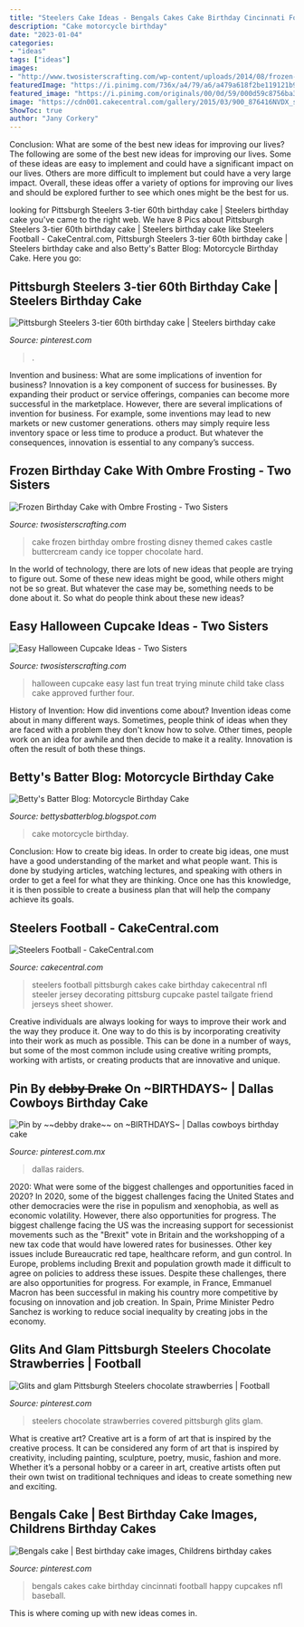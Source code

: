 ```yaml
---
title: "Steelers Cake Ideas - Bengals Cakes Cake Birthday Cincinnati Football Happy Cupcakes Nfl Baseball"
description: "Cake motorcycle birthday"
date: "2023-01-04"
categories:
- "ideas"
tags: ["ideas"]
images:
- "http://www.twosisterscrafting.com/wp-content/uploads/2014/08/frozen-birthday-cake-with-ombre-frosting-main.jpg"
featuredImage: "https://i.pinimg.com/736x/a4/79/a6/a479a618f2be119121b9b89addcc4c65.jpg"
featured_image: "https://i.pinimg.com/originals/00/0d/59/000d59c8756ba37f001975951715162e.jpg"
image: "https://cdn001.cakecentral.com/gallery/2015/03/900_876416NVDX_steelers-football.jpg"
ShowToc: true
author: "Jany Corkery"
---
```



Conclusion: What are some of the best new ideas for improving our lives?
The following are some of the best new ideas for improving our lives. Some of these ideas are easy to implement and could have a significant impact on our lives. Others are more difficult to implement but could have a very large impact. Overall, these ideas offer a variety of options for improving our lives and should be explored further to see which ones might be the best for us.

	

		
looking for Pittsburgh Steelers 3-tier 60th birthday cake | Steelers birthday cake you've came to the right web. We have 8 Pics about Pittsburgh Steelers 3-tier 60th birthday cake | Steelers birthday cake like Steelers Football - CakeCentral.com, Pittsburgh Steelers 3-tier 60th birthday cake | Steelers birthday cake and also Betty&#039;s Batter Blog: Motorcycle Birthday Cake. Here you go:
		
    
## Pittsburgh Steelers 3-tier 60th Birthday Cake | Steelers Birthday Cake

<img loading=lazy src="https://i.pinimg.com/736x/a4/79/a6/a479a618f2be119121b9b89addcc4c65.jpg" onerror="this.onerror=null;this.src='https://tse3.mm.bing.net/th?id=OIP.FTTmmoHTp0QGmH5dnr9VWwHaJ3&amp;pid=15.1';" alt="Pittsburgh Steelers 3-tier 60th birthday cake | Steelers birthday cake">

_Source: pinterest.com_

>. 

	

Invention and business: What are some implications of invention for business?
Innovation is a key component of success for businesses. By expanding their product or service offerings, companies can become more successful in the marketplace. However, there are several implications of invention for business. For example, some inventions may lead to new markets or new customer generations. others may simply require less inventory space or less time to produce a product. But whatever the consequences, innovation is essential to any company’s success.

    
## Frozen Birthday Cake With Ombre Frosting - Two Sisters

<img loading=lazy src="http://www.twosisterscrafting.com/wp-content/uploads/2014/08/frozen-birthday-cake-with-ombre-frosting-main.jpg" onerror="this.onerror=null;this.src='https://tse2.mm.bing.net/th?id=OIP.oo9JhSLcehKU9a7AV-yStgHaE5&amp;pid=15.1';" alt="Frozen Birthday Cake with Ombre Frosting - Two Sisters">

_Source: twosisterscrafting.com_

>cake frozen birthday ombre frosting disney themed cakes castle buttercream candy ice topper chocolate hard. 

	

In the world of technology, there are lots of new ideas that people are trying to figure out. Some of these new ideas might be good, while others might not be so great. But whatever the case may be, something needs to be done about it. So what do people think about these new ideas?

    
## Easy Halloween Cupcake Ideas - Two Sisters

<img loading=lazy src="https://www.twosisterscrafting.com/wp-content/uploads/2014/10/easy-halloween-cupcake-ideas.jpg" onerror="this.onerror=null;this.src='https://tse4.mm.bing.net/th?id=OIP.tL95w_Pk3xgA8hHk7NA35wHaNO&amp;pid=15.1';" alt="Easy Halloween Cupcake Ideas - Two Sisters">

_Source: twosisterscrafting.com_

>halloween cupcake easy last fun treat trying minute child take class cake approved further four. 

	

History of Invention: How did inventions come about?
Invention ideas come about in many different ways. Sometimes, people think of ideas when they are faced with a problem they don't know how to solve. Other times, people work on an idea for awhile and then decide to make it a reality. Innovation is often the result of both these things.

    
## Betty&#039;s Batter Blog: Motorcycle Birthday Cake

<img loading=lazy src="http://4.bp.blogspot.com/-Shj6B5V0AuI/T30ZNKQvTNI/AAAAAAAABRs/M8OBEGtQs_Y/s1600/IMG_0070.JPG" onerror="this.onerror=null;this.src='https://tse1.mm.bing.net/th?id=OIP.xGDYfx5IbW9byJfWH8T_YAHaJ6&amp;pid=15.1';" alt="Betty&#039;s Batter Blog: Motorcycle Birthday Cake">

_Source: bettysbatterblog.blogspot.com_

>cake motorcycle birthday. 

	

Conclusion: How to create big ideas.
In order to create big ideas, one must have a good understanding of the market and what people want. This is done by studying articles, watching lectures, and speaking with others in order to get a feel for what they are thinking. Once one has this knowledge, it is then possible to create a business plan that will help the company achieve its goals.

    
## Steelers Football - CakeCentral.com

<img loading=lazy src="https://cdn001.cakecentral.com/gallery/2015/03/900_876416NVDX_steelers-football.jpg" onerror="this.onerror=null;this.src='https://tse1.mm.bing.net/th?id=OIP.Rxd5s_zCFFCLMDcVsmeoXAHaJ6&amp;pid=15.1';" alt="Steelers Football - CakeCentral.com">

_Source: cakecentral.com_

>steelers football pittsburgh cakes cake birthday cakecentral nfl steeler jersey decorating pittsburg cupcake pastel tailgate friend jerseys sheet shower. 

	

Creative individuals are always looking for ways to improve their work and the way they produce it. One way to do this is by incorporating creativity into their work as much as possible. This can be done in a number of ways, but some of the most common include using creative writing prompts, working with artists, or creating products that are innovative and unique.

    
## Pin By ~~debby Drake~~ On ~BIRTHDAYS~ | Dallas Cowboys Birthday Cake

<img loading=lazy src="https://i.pinimg.com/originals/00/0d/59/000d59c8756ba37f001975951715162e.jpg" onerror="this.onerror=null;this.src='https://tse2.mm.bing.net/th?id=OIP.dtbD5GMuXMEjTGjZVSbIOwHaJ4&amp;pid=15.1';" alt="Pin by ~~debby drake~~ on ~BIRTHDAYS~ | Dallas cowboys birthday cake">

_Source: pinterest.com.mx_

>dallas raiders. 

	

2020: What were some of the biggest challenges and opportunities faced in 2020?
In 2020, some of the biggest challenges facing the United States and other democracies were the rise in populism and xenophobia, as well as economic volatility. However, there also opportunities for progress. The biggest challenge facing the US was the increasing support for secessionist movements such as the "Brexit" vote in Britain and the workshopping of a new tax code that would have lowered rates for businesses. Other key issues include Bureaucratic red tape, healthcare reform, and gun control. In Europe, problems including Brexit and population growth made it difficult to agree on policies to address these issues. Despite these challenges, there are also opportunities for progress. For example, in France, Emmanuel Macron has been successful in making his country more competitive by focusing on innovation and job creation. In Spain, Prime Minister Pedro Sanchez is working to reduce social inequality by creating jobs in the economy.

    
## Glits And Glam Pittsburgh Steelers Chocolate Strawberries | Football

<img loading=lazy src="https://i.pinimg.com/originals/ed/22/5f/ed225f330f9275a1ae15625dc9eb788a.jpg" onerror="this.onerror=null;this.src='https://tse4.mm.bing.net/th?id=OIP.kWECw-hRuitQCihQU2IDmwAAAA&amp;pid=15.1';" alt="Glits and glam Pittsburgh Steelers chocolate strawberries | Football">

_Source: pinterest.com_

>steelers chocolate strawberries covered pittsburgh glits glam. 

	

What is creative art?
Creative art is a form of art that is inspired by the creative process. It can be considered any form of art that is inspired by creativity, including painting, sculpture, poetry, music, fashion and more. Whether it’s a personal hobby or a career in art, creative artists often put their own twist on traditional techniques and ideas to create something new and exciting.

    
## Bengals Cake | Best Birthday Cake Images, Childrens Birthday Cakes

<img loading=lazy src="https://i.pinimg.com/originals/f4/5f/7a/f45f7a5bce11403ea4ec202f8c7bfa6f.jpg" onerror="this.onerror=null;this.src='https://tse3.mm.bing.net/th?id=OIP.B7Rj-ilrR0LMwRFG7o-p3gHaJ4&amp;pid=15.1';" alt="Bengals cake | Best birthday cake images, Childrens birthday cakes">

_Source: pinterest.com_

>bengals cakes cake birthday cincinnati football happy cupcakes nfl baseball. 

	

This is where coming up with new ideas comes in.

